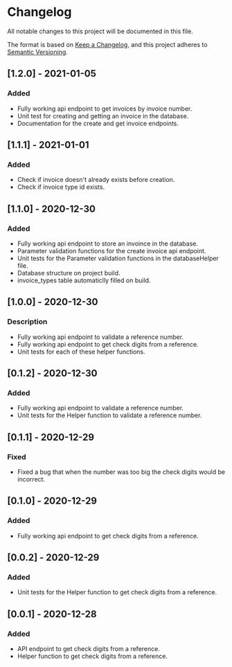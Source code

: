 # Changelog

All notable changes to this project will be documented in this file.

The format is based on [Keep a Changelog](https://keepachangelog.com/en/1.0.0/),
and this project adheres to [Semantic Versioning](https://semver.org/spec/v2.0.0.html).

## [1.2.0] - 2021-01-05

### Added

- Fully working api endpoint to get invoices by invoice number.
- Unit test for creating and getting an invoice in the database.
- Documentation for the create and get invoice endpoints.

## [1.1.1] - 2021-01-01

### Added

- Check if invoice doesn't already exists before creation.
- Check if invoice type id exists. 

## [1.1.0] - 2020-12-30

### Added

- Fully working api endpoint to store an invoince in the database.
- Parameter validation functions for the create invoice api endpoint.
- Unit tests for the Parameter validation functions in the databaseHelper file.
- Database structure on project build.
- invoice_types table automaticlly filled on build.

## [1.0.0] - 2020-12-30

### Description

- Fully working api endpoint to validate a reference number.
- Fully working api endpoint to get check digits from a reference.
- Unit tests for each of these helper functions. 

## [0.1.2] - 2020-12-30

### Added

- Fully working api endpoint to validate a reference number.
- Unit tests for the Helper function to validate a reference number.

## [0.1.1] - 2020-12-29

### Fixed

- Fixed a bug that when the number was too big the check digits would be incorrect.

## [0.1.0] - 2020-12-29

### Added

- Fully working api endpoint to get check digits from a reference.

## [0.0.2] - 2020-12-29

### Added

- Unit tests for the Helper function to get check digits from a reference.

## [0.0.1] - 2020-12-28

### Added

- API endpoint to get check digits from a reference.
- Helper function to get check digits from a reference.
